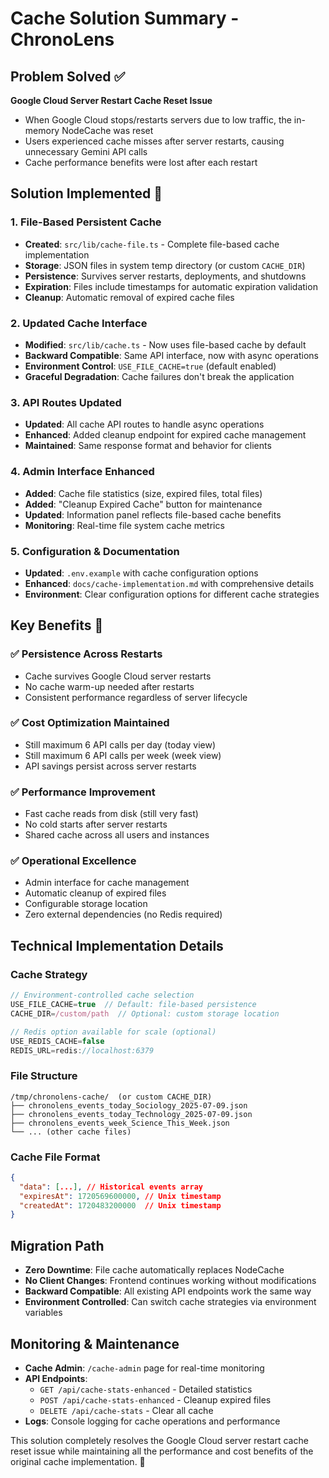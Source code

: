 # Cache Solution Summary - ChronoLens

## Problem Solved ✅
**Google Cloud Server Restart Cache Reset Issue**
- When Google Cloud stops/restarts servers due to low traffic, the in-memory NodeCache was reset
- Users experienced cache misses after server restarts, causing unnecessary Gemini API calls
- Cache performance benefits were lost after each restart

## Solution Implemented 🚀

### 1. File-Based Persistent Cache
- **Created**: `src/lib/cache-file.ts` - Complete file-based cache implementation
- **Storage**: JSON files in system temp directory (or custom `CACHE_DIR`)
- **Persistence**: Survives server restarts, deployments, and shutdowns
- **Expiration**: Files include timestamps for automatic expiration validation
- **Cleanup**: Automatic removal of expired cache files

### 2. Updated Cache Interface
- **Modified**: `src/lib/cache.ts` - Now uses file-based cache by default
- **Backward Compatible**: Same API interface, now with async operations
- **Environment Control**: `USE_FILE_CACHE=true` (default enabled)
- **Graceful Degradation**: Cache failures don't break the application

### 3. API Routes Updated
- **Updated**: All cache API routes to handle async operations
- **Enhanced**: Added cleanup endpoint for expired cache management
- **Maintained**: Same response format and behavior for clients

### 4. Admin Interface Enhanced
- **Added**: Cache file statistics (size, expired files, total files)
- **Added**: "Cleanup Expired Cache" button for maintenance
- **Updated**: Information panel reflects file-based cache benefits
- **Monitoring**: Real-time file system cache metrics

### 5. Configuration & Documentation
- **Updated**: `.env.example` with cache configuration options
- **Enhanced**: `docs/cache-implementation.md` with comprehensive details
- **Environment**: Clear configuration options for different cache strategies

## Key Benefits 🎯

### ✅ Persistence Across Restarts
- Cache survives Google Cloud server restarts
- No cache warm-up needed after restarts
- Consistent performance regardless of server lifecycle

### ✅ Cost Optimization Maintained
- Still maximum 6 API calls per day (today view) 
- Still maximum 6 API calls per week (week view)
- API savings persist across server restarts

### ✅ Performance Improvement
- Fast cache reads from disk (still very fast)
- No cold starts after server restarts
- Shared cache across all users and instances

### ✅ Operational Excellence
- Admin interface for cache management
- Automatic cleanup of expired files
- Configurable storage location
- Zero external dependencies (no Redis required)

## Technical Implementation Details

### Cache Strategy
```javascript
// Environment-controlled cache selection
USE_FILE_CACHE=true  // Default: file-based persistence
CACHE_DIR=/custom/path  // Optional: custom storage location

// Redis option available for scale (optional)
USE_REDIS_CACHE=false
REDIS_URL=redis://localhost:6379
```

### File Structure
```
/tmp/chronolens-cache/  (or custom CACHE_DIR)
├── chronolens_events_today_Sociology_2025-07-09.json
├── chronolens_events_today_Technology_2025-07-09.json
├── chronolens_events_week_Science_This_Week.json
└── ... (other cache files)
```

### Cache File Format
```json
{
  "data": [...], // Historical events array
  "expiresAt": 1720569600000, // Unix timestamp
  "createdAt": 1720483200000  // Unix timestamp
}
```

## Migration Path
- **Zero Downtime**: File cache automatically replaces NodeCache
- **No Client Changes**: Frontend continues working without modifications
- **Backward Compatible**: All existing API endpoints work the same way
- **Environment Controlled**: Can switch cache strategies via environment variables

## Monitoring & Maintenance
- **Cache Admin**: `/cache-admin` page for real-time monitoring
- **API Endpoints**: 
  - `GET /api/cache-stats-enhanced` - Detailed statistics
  - `POST /api/cache-stats-enhanced` - Cleanup expired files
  - `DELETE /api/cache-stats` - Clear all cache
- **Logs**: Console logging for cache operations and performance

This solution completely resolves the Google Cloud server restart cache reset issue while maintaining all the performance and cost benefits of the original cache implementation. 🎉
